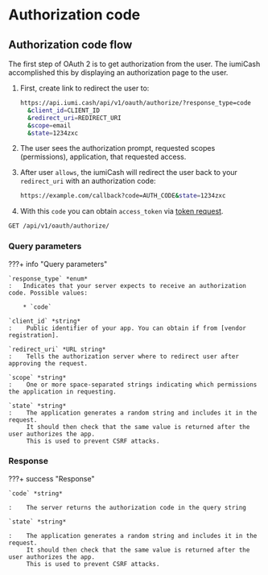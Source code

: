 # Authorization code

## Authorization code flow

The first step of OAuth 2 is to get authorization from the user. 
The iumiCash accomplished this by displaying an authorization page to the user.


1. First, create link to redirect the user to:

    ```bash
    https://api.iumi.cash/api/v1/oauth/authorize/?response_type=code
      &client_id=CLIENT_ID
      &redirect_uri=REDIRECT_URI
      &scope=email
      &state=1234zxc
    ```
   
2. The user sees the authorization prompt, requested scopes (permissions), application, that requested access.
   
3. After user `allows`, the iumiCash will redirect the user back to your `redirect_uri` with an authorization code:

    ```bash
    https://example.com/callback?code=AUTH_CODE&state=1234zxc 
    ```

4. With this `code` you can obtain `access_token` via [token request][token].


`GET /api/v1/oauth/authorize/`


### Query parameters

???+ info "Query parameters"

    `response_type` *enum*
    :   Indicates that your server expects to receive an authorization code. Possible values:
        
        * `code` 

    `client_id` *string*
    :    Public identifier of your app. You can obtain if from [vendor registration].

    `redirect_uri` *URL string*
    :    Tells the authorization server where to redirect user after approving the request.

    `scope` *string*
    :    One or more space-separated strings indicating which permissions the application in requesting.

    `state` *string*
    :    The application generates a random string and includes it in the request. 
         It should then check that the same value is returned after the user authorizes the app. 
         This is used to prevent CSRF attacks.

    
### Response

???+ success "Response"

    `code` *string*
    
    :    The server returns the authorization code in the query string

    `state` *string*
    
    :    The application generates a random string and includes it in the request. 
         It should then check that the same value is returned after the user authorizes the app. 
         This is used to prevent CSRF attacks.


[vendor registration]: ../vendors/vendor_registration.md
[code]: #authorization-code
[order]: ../orders/index.md
[recurrent payments]: ../orders/recurrent_payment.md
[token]: ../authentication/token.md#authorization-code

